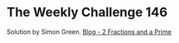 # The Weekly Challenge 146

Solution by Simon Green. [Blog - 2 Fractions and a Prime](https://dev.to/simongreennet/2-fractions-and-a-prime-4fik)
